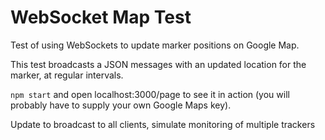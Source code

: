 WebSocket Map Test
==================

Test of using WebSockets to update marker positions on Google Map.

This test broadcasts a JSON messages with an updated location for the marker, at regular intervals.

`npm start` and open localhost:3000/page to see it in action (you will probably have to supply your own Google Maps key).






Update to broadcast to all clients, simulate monitoring of multiple trackers
